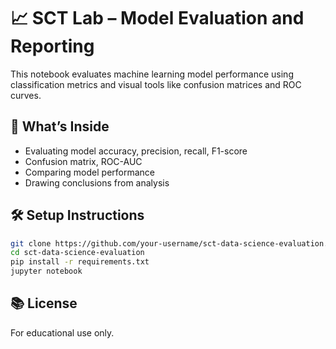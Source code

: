 # 📈 SCT Lab – Model Evaluation and Reporting

This notebook evaluates machine learning model performance using classification metrics and visual tools like confusion matrices and ROC curves.

## 🚀 What’s Inside
- Evaluating model accuracy, precision, recall, F1-score
- Confusion matrix, ROC-AUC
- Comparing model performance
- Drawing conclusions from analysis

## 🛠 Setup Instructions

```bash
git clone https://github.com/your-username/sct-data-science-evaluation.git
cd sct-data-science-evaluation
pip install -r requirements.txt
jupyter notebook
```

## 📚 License
For educational use only.